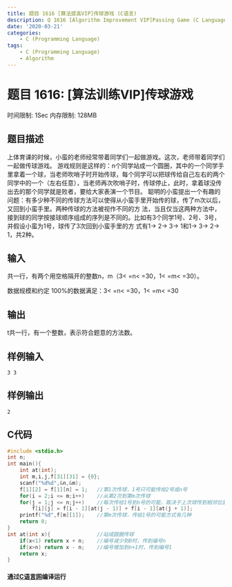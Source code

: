 ```yaml
---
title: 题目 1616 [算法提高VIP]传球游戏 (C语言)
description: Q 1616 [Algorithm Improvement VIP]Passing Game (C Language)
date: '2020-03-21'
categories:
    - C (Programming Language)
tags:
    - C (Programming Language)
    - Algorithm
---
```


# 题目 1616: \[算法训练VIP\]传球游戏
时间限制: 1Sec 内存限制: 128MB
## 题目描述
上体育课的时候，小蛮的老师经常带着同学们一起做游戏。这次，老师带着同学们一起做传球游戏。
游戏规则是这样的：n个同学站成一个圆圈，其中的一个同学手里拿着一个球，当老师吹哨子时开始传球，每个同学可以把球传给自己左右的两个同学中的一个（左右任意），当老师再次吹哨子时，传球停止，此时，拿着球没传出去的那个同学就是败者，要给大家表演一个节目。
聪明的小蛮提出一个有趣的问题：有多少种不同的传球方法可以使得从小蛮手里开始传的球，传了m次以后，又回到小蛮手里。两种传球的方法被视作不同的方  法，当且仅当这两种方法中，接到球的同学按接球顺序组成的序列是不同的。比如有3个同学1号、2号、3号，并假设小蛮为1号，球传了3次回到小蛮手里的方  式有1-> 2-> 3-> 1和1-> 3-> 2-> 1，共2种。
## 输入
共一行，有两个用空格隔开的整数n，m（3< =n< =30，1< =m< =30）。 

数据规模和约定
100%的数据满足：3< =n< =30，1< =m< =30
## 输出
t共一行，有一个整数，表示符合题意的方法数。 
## 样例输入
```
3 3
```
## 样例输出
```
2
```
## C代码
```c
#include <stdio.h>
int n;
int main(){
    int at(int);
    int m,i,j,f[31][31] = {0};
    scanf("%d%d",&n,&m);
    f[1][2] = f[1][n] = 1;   //第1次传球，1号只可能传给2号或n号
    for(i = 2;i <= m;i++)    //从第2次到第m次传球
    for(j = 1;j <= n;j++)    //每次传给1号到n号的可能，取决于上次球传到相邻位置的可能
        f[i][j] = f[i - 1][at(j - 1)] + f[i - 1][at(j + 1)];
    printf("%d",f[m][1]);    //第m次传球，传给1号的可能方式有几种
    return 0;
}
int at(int x){               //站成圆圈传球
    if(x<1) return x + n;    //编号减少到0时，传到编号n
    if(x>n) return x - n;    //编号增加到n+1时，传到编号1
    return x;
}
```
#### 通过[C语言网](https://www.dotcpp.com/)编译运行